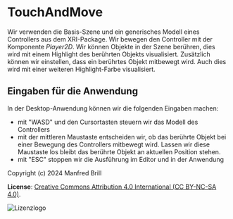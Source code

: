 # TouchAndMove

Wir verwenden die Basis-Szene und ein generisches Modell eines Controllers
aus dem XRI-Package. Wir bewegen den Controller mit der Komponente *Player2D*.
Wir können Objekte in der Szene berühren, dies wird mit einem Highlight
des berührten Objekts visualisiert. Zusätzlich können wir einstellen,
dass ein berührtes Objekt mitbewegt wird. Auch dies wird mit einer weiteren 
Highlight-Farbe visualisiert.


## Eingaben für die Anwendung
In der Desktop-Anwendung können wir die folgenden Eingaben machen:

- mit "WASD" und den Cursortasten steuern wir das Modell des Controllers
- mit der mittleren Maustaste entscheiden wir, ob das berührte Objekt bei einer Bewegung des
Controllers mitbewegt wird. Lassen wir diese Maustaste los bleibt das berührte Objekt an
aktuellen Position stehen.
- mit "ESC" stoppen wir die Ausführung im Editor und in der Anwendung


Copyright (c) 2024 Manfred Brill

**License**: [Creative Commons Attribution 4.0 International (CC BY-NC-SA 4.0)](https://creativecommons.org/licenses/by-nc-sa/4.0/).  

![Lizenzlogo](https://licensebuttons.net/l/by-nc-sa/3.0/de/88x31.png)
